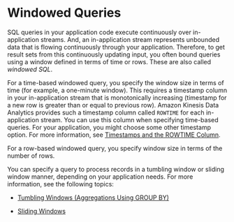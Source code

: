 # Windowed Queries<a name="windowed-sql"></a>

SQL queries in your application code execute continuously over in\-application streams\. And, an in\-application stream represents unbounded data that is flowing continuously through your application\. Therefore, to get result sets from this continuously updating input, you often bound queries using a window defined in terms of time or rows\. These are also called *windowed SQL*\. 

For a time\-based windowed query, you specify the window size in terms of time \(for example, a one\-minute window\)\. This requires a timestamp column in your in\-application stream that is monotonically increasing \(timestamp for a new row is greater than or equal to previous row\)\. Amazon Kinesis Data Analytics provides such a timestamp column called `ROWTIME` for each in\-application stream\. You can use this column when specifying time\-based queries\. For your application, you might choose some other timestamp option\. For more information, see [Timestamps and the ROWTIME Column](timestamps-rowtime-concepts.md)\.

For a row\-based windowed query, you specify window size in terms of the number of rows\.

You can specify a query to process records in a tumbling window or sliding window manner, depending on your application needs\. For more information, see the following topics:

+ [Tumbling Windows \(Aggregations Using GROUP BY\)](tumbling-window-concepts.md)

+ [Sliding Windows](sliding-window-concepts.md)